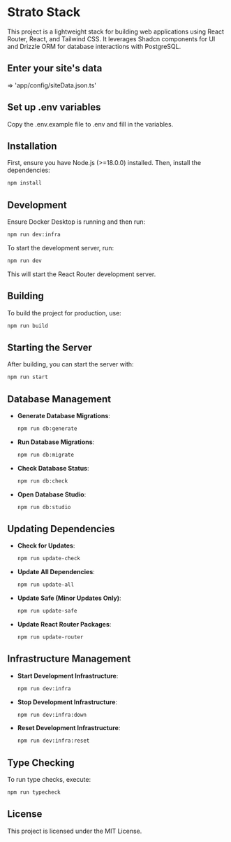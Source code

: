 # Strato Stack

This project is a lightweight stack for building web applications using React Router, React, and Tailwind CSS. It leverages Shadcn components for UI and Drizzle ORM for database interactions with PostgreSQL.

## Enter your site's data

=>  'app/config/siteData.json.ts'

## Set up .env variables
Copy the .env.example file to .env and fill in the variables.


## Installation

First, ensure you have Node.js (>=18.0.0) installed. Then, install the dependencies:

```bash
npm install
```

## Development

Ensure Docker Desktop is running and then run:

```bash
npm run dev:infra
```

To start the development server, run:

```bash
npm run dev
```

This will start the React Router development server.

## Building

To build the project for production, use:

```bash
npm run build
```

## Starting the Server

After building, you can start the server with:

```bash
npm run start
```

## Database Management

- **Generate Database Migrations**:
  ```bash
  npm run db:generate
  ```
- **Run Database Migrations**:
  ```bash
  npm run db:migrate
  ```
- **Check Database Status**:
  ```bash
  npm run db:check
  ```
- **Open Database Studio**:
  ```bash
  npm run db:studio
  ```

## Updating Dependencies

- **Check for Updates**:
  ```bash
  npm run update-check
  ```
- **Update All Dependencies**:
  ```bash
  npm run update-all
  ```
- **Update Safe (Minor Updates Only)**:
  ```bash
  npm run update-safe
  ```
- **Update React Router Packages**:
  ```bash
  npm run update-router
  ```

## Infrastructure Management

- **Start Development Infrastructure**:
  ```bash
  npm run dev:infra
  ```
- **Stop Development Infrastructure**:
  ```bash
  npm run dev:infra:down
  ```
- **Reset Development Infrastructure**:
  ```bash
  npm run dev:infra:reset
  ```

## Type Checking

To run type checks, execute:

```bash
npm run typecheck
```

## License

This project is licensed under the MIT License.
